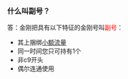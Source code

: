 ### 什么叫副号？
答：金刚把具有以下特征的金刚号叫<font color="red">副号</font>：
- 其上捆绑[小额流量](https://a2zitpro.github.io/web/什么是小额流量)
- 同一时间您只可持有1个
- 非c9开头
- 偶尔连通使用
